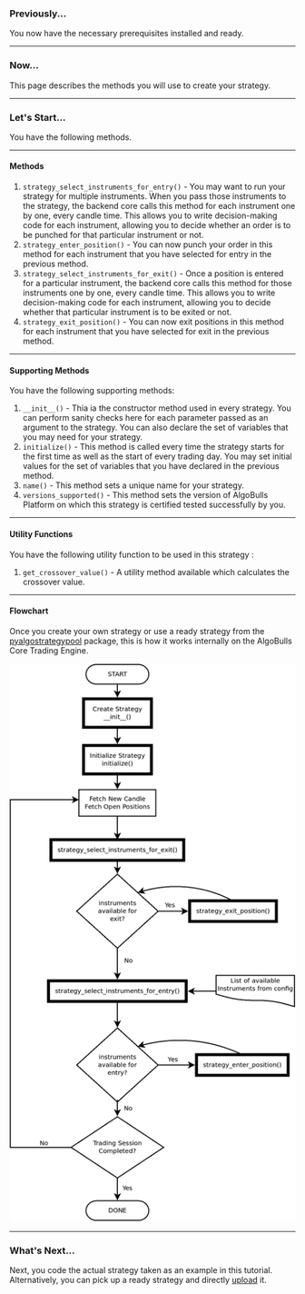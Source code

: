 ### **Previously...**
You now have the necessary prerequisites installed and ready.

---

### **Now...**
This page describes the methods you will use to create your strategy.

---

### **Let's Start...**
You have the following methods.

---

#### Methods

1. `strategy_select_instruments_for_entry()` - You may want to run your strategy for multiple instruments. When you pass those instruments to the strategy, 
the backend core calls this method for each instrument one by one, every candle time. This allows you to write decision-making code for each instrument, 
allowing you to decide whether an order is to be punched for that particular instrument or not.
2. `strategy_enter_position()` - You can now punch your order in this method for each instrument that you have selected for entry in the previous method.
3. `strategy_select_instruments_for_exit()` - Once a position is entered for a particular instrument, the backend core calls this method for those 
instruments one by one, every candle time. This allows you to write decision-making code for each instrument, allowing you to decide whether that 
particular instrument is to be exited or not.
4. `strategy_exit_position()` - You can now exit positions in this method for each instrument that you have selected for exit in the previous method.

---
#### Supporting Methods

You have the following supporting methods:

1. `__init__()` - Thia ia the constructor method used in every strategy. You can perform sanity checks here for each parameter passed as an argument to the strategy.
You can also declare the set of variables that you may need for your strategy.   
2. `initialize()` - This method is called every time the strategy starts for the first time as well as the start of every trading day. 
You may set initial values for the set of variables that you have declared in the previous method. 
3. `name()` - This method sets a unique name for your strategy.
4. `versions_supported()` - This method sets the version of AlgoBulls Platform on which this strategy is certified tested successfully by you.

---
#### Utility Functions

You have the following utility function to be used in this strategy :

1. `get_crossover_value()` - A utility method available which calculates the crossover value. 

---
#### Flowchart

Once you create your own strategy or use a ready strategy from the [pyalgostrategypool](https://github.com/algobulls/pyalgostrategypool) package, this is how it works internally on the AlgoBulls Core Trading Engine.

![Flowchart](flow1.png "How does a Strategy work")

---
### **What's Next...**

Next, you code the actual strategy taken as an example in this tutorial. Alternatively, you can pick up a ready strategy and directly [upload](upload.md) it.
